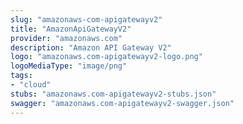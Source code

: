 ```yaml
---
slug: "amazonaws-com-apigatewayv2"
title: "AmazonApiGatewayV2"
provider: "amazonaws.com"
description: "Amazon API Gateway V2"
logo: "amazonaws.com-apigatewayv2-logo.png"
logoMediaType: "image/png"
tags:
- "cloud"
stubs: "amazonaws.com-apigatewayv2-stubs.json"
swagger: "amazonaws.com-apigatewayv2-swagger.json"
---
```

